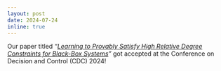 ```yaml
---
layout: post
date: 2024-07-24
inline: true
---
```


Our paper titled _“<a href="https://arxiv.org/abs/2407.20456">Learning to Provably Satisfy High Relative Degree Constraints for Black-Box Systems</a>”_ got accepted at the Conference on Decision and Control (CDC) 2024!
